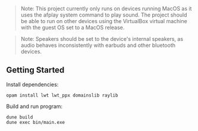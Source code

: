 > Note: This project currently only runs on devices running MacOS as it uses the afplay system command to play sound. The project should be able to run on other devices using the VirtualBox virtual machine with the guest OS set to a MacOS release.

> Note: Speakers should be set to the device's internal speakers, as audio behaves inconsistently with earbuds and other bluetooth devices.

## Getting Started

Install dependencies:
```
opam install lwt lwt_ppx domainslib raylib
```

Build and run program:
```
dune build
dune exec bin/main.exe
```